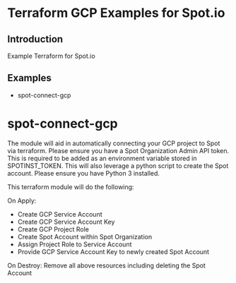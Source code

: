 # Terraform GCP Examples for Spot.io

## Introduction
Example Terraform for Spot.io

## Examples
* spot-connect-gcp

# spot-connect-gcp
The module will aid in automatically connecting your GCP project to Spot via terraform. Please ensure you have a Spot Organization Admin API token. This is required to be added as an environment variable stored in SPOTINST_TOKEN. This will also leverage a python script to create the Spot account. Please ensure you have Python 3 installed. 

This terraform module will do the following:

On Apply:
* Create GCP Service Account
* Create GCP Service Account Key
* Create GCP Project Role
* Create Spot Account within Spot Organization
* Assign Project Role to Service Account
* Provide GCP Service Account Key to newly created Spot Account

On Destroy:
Remove all above resources including deleting the Spot Account

